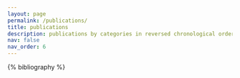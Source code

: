 ```yaml
---
layout: page
permalink: /publications/
title: publications
description: publications by categories in reversed chronological order. generated by jekyll-scholar.
nav: false
nav_order: 6
---
```


<!-- _pages/publications.md -->
<div class="publications">

{% bibliography %}

</div>
